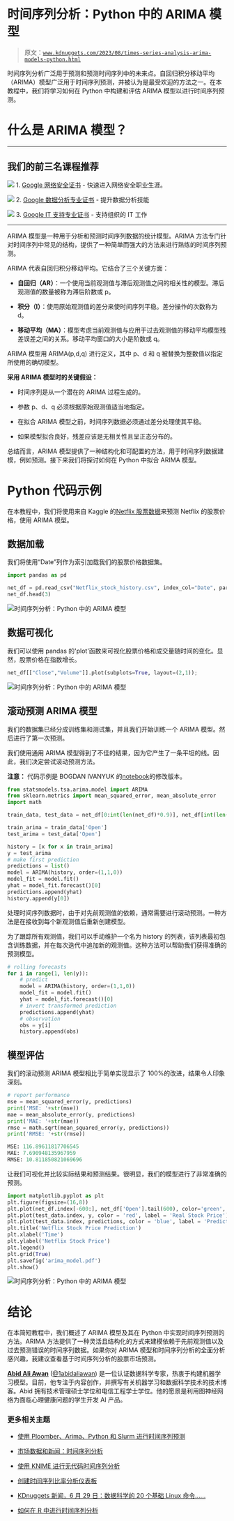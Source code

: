 # 时间序列分析：Python 中的 ARIMA 模型

> 原文：[`www.kdnuggets.com/2023/08/times-series-analysis-arima-models-python.html`](https://www.kdnuggets.com/2023/08/times-series-analysis-arima-models-python.html)

时间序列分析广泛用于预测和预测时间序列中的未来点。自回归积分移动平均（ARIMA）模型广泛用于时间序列预测，并被认为是最受欢迎的方法之一。在本教程中，我们将学习如何在 Python 中构建和评估 ARIMA 模型以进行时间序列预测。

# 什么是 ARIMA 模型？

* * *

## 我们的前三名课程推荐

![](img/0244c01ba9267c002ef39d4907e0b8fb.png) 1\. [Google 网络安全证书](https://www.kdnuggets.com/google-cybersecurity) - 快速进入网络安全职业生涯。

![](img/e225c49c3c91745821c8c0368bf04711.png) 2\. [Google 数据分析专业证书](https://www.kdnuggets.com/google-data-analytics) - 提升数据分析技能

![](img/0244c01ba9267c002ef39d4907e0b8fb.png) 3\. [Google IT 支持专业证书](https://www.kdnuggets.com/google-itsupport) - 支持组织的 IT 工作

* * *

ARIMA 模型是一种用于分析和预测时间序列数据的统计模型。ARIMA 方法专门针对时间序列中常见的结构，提供了一种简单而强大的方法来进行熟练的时间序列预测。

ARIMA 代表自回归积分移动平均。它结合了三个关键方面：

+   **自回归（AR）**：一个使用当前观测值与滞后观测值之间的相关性的模型。滞后观测值的数量被称为滞后阶数或 p。

+   **积分（I）**：使用原始观测值的差分来使时间序列平稳。差分操作的次数称为 d。

+   **移动平均（MA）**：模型考虑当前观测值与应用于过去观测值的移动平均模型残差误差之间的关系。移动平均窗口的大小是阶数或 q。

ARIMA 模型用 ARIMA(p,d,q) 进行定义，其中 p、d 和 q 被替换为整数值以指定所使用的确切模型。

**采用 ARIMA 模型时的关键假设：**

+   时间序列是从一个潜在的 ARIMA 过程生成的。

+   参数 p、d、q 必须根据原始观测值适当地指定。

+   在拟合 ARIMA 模型之前，时间序列数据必须通过差分处理使其平稳。

+   如果模型拟合良好，残差应该是无相关性且呈正态分布的。

总结而言，ARIMA 模型提供了一种结构化和可配置的方法，用于时间序列数据建模，例如预测。接下来我们将探讨如何在 Python 中拟合 ARIMA 模型。

# Python 代码示例

在本教程中，我们将使用来自 Kaggle 的[Netflix 股票数据](https://www.kaggle.com/datasets/kalilurrahman/netflix-stock-data-live-and-latest)来预测 Netflix 的股票价格，使用 ARIMA 模型。

## 数据加载

我们将使用“Date”列作为索引加载我们的股票价格数据集。

```py
import pandas as pd

net_df = pd.read_csv("Netflix_stock_history.csv", index_col="Date", parse_dates=True)
net_df.head(3)
```

![时间序列分析：Python 中的 ARIMA 模型](img/45c613ce2720f21ecdc32e2c936dabcd.png)

## 数据可视化

我们可以使用 pandas 的'plot'函数来可视化股票价格和成交量随时间的变化。显然，股票价格在指数增长。

```py
net_df[["Close","Volume"]].plot(subplots=True, layout=(2,1));
```

![时间序列分析：Python 中的 ARIMA 模型](img/2935f68cac64230c4f58e3577f7e0735.png)

## 滚动预测 ARIMA 模型

我们的数据集已经分成训练集和测试集，并且我们开始训练一个 ARIMA 模型。然后进行了第一次预测。

我们使用通用 ARIMA 模型得到了不佳的结果，因为它产生了一条平坦的线。因此，我们决定尝试滚动预测方法。

**注意：** 代码示例是 BOGDAN IVANYUK 的[notebook](https://www.kaggle.com/code/bogdanbaraban/ar-arima-lstm#ARIMA-model)的修改版本。

```py
from statsmodels.tsa.arima.model import ARIMA
from sklearn.metrics import mean_squared_error, mean_absolute_error
import math

train_data, test_data = net_df[0:int(len(net_df)*0.9)], net_df[int(len(net_df)*0.9):]

train_arima = train_data['Open']
test_arima = test_data['Open']

history = [x for x in train_arima]
y = test_arima
# make first prediction
predictions = list()
model = ARIMA(history, order=(1,1,0))
model_fit = model.fit()
yhat = model_fit.forecast()[0]
predictions.append(yhat)
history.append(y[0])
```

处理时间序列数据时，由于对先前观测值的依赖，通常需要进行滚动预测。一种方法是在接收到每个新观测值后重新创建模型。

为了跟踪所有观测值，我们可以手动维护一个名为 history 的列表，该列表最初包含训练数据，并在每次迭代中追加新的观测值。这种方法可以帮助我们获得准确的预测模型。

```py
# rolling forecasts
for i in range(1, len(y)):
    # predict
    model = ARIMA(history, order=(1,1,0))
    model_fit = model.fit()
    yhat = model_fit.forecast()[0]
    # invert transformed prediction
    predictions.append(yhat)
    # observation
    obs = y[i]
    history.append(obs) 
```

## 模型评估

我们的滚动预测 ARIMA 模型相比于简单实现显示了 100%的改进，结果令人印象深刻。

```py
# report performance
mse = mean_squared_error(y, predictions)
print('MSE: '+str(mse))
mae = mean_absolute_error(y, predictions)
print('MAE: '+str(mae))
rmse = math.sqrt(mean_squared_error(y, predictions))
print('RMSE: '+str(rmse))
```

```py
MSE: 116.89611817706545
MAE: 7.690948135967959
RMSE: 10.811850821069696
```

让我们可视化并比较实际结果和预测结果。很明显，我们的模型进行了非常准确的预测。

```py
import matplotlib.pyplot as plt
plt.figure(figsize=(16,8))
plt.plot(net_df.index[-600:], net_df['Open'].tail(600), color='green', label = 'Train Stock Price')
plt.plot(test_data.index, y, color = 'red', label = 'Real Stock Price')
plt.plot(test_data.index, predictions, color = 'blue', label = 'Predicted Stock Price')
plt.title('Netflix Stock Price Prediction')
plt.xlabel('Time')
plt.ylabel('Netflix Stock Price')
plt.legend()
plt.grid(True)
plt.savefig('arima_model.pdf')
plt.show() 
```

![时间序列分析：Python 中的 ARIMA 模型](img/07908ed7c232efb467982449a7642896.png)

# 结论

在本简短教程中，我们概述了 ARIMA 模型及其在 Python 中实现时间序列预测的方法。ARIMA 方法提供了一种灵活且结构化的方式来建模依赖于先前观测值以及过去预测错误的时间序列数据。如果你对 ARIMA 模型和时间序列分析的全面分析感兴趣，我建议查看基于时间序列分析的股票市场预测。

**[Abid Ali Awan](https://www.polywork.com/kingabzpro)** ([@1abidaliawan](https://www.linkedin.com/in/1abidaliawan/)) 是一位认证数据科学专家，热衷于构建机器学习模型。目前，他专注于内容创作，并撰写有关机器学习和数据科学技术的技术博客。Abid 拥有技术管理硕士学位和电信工程学士学位。他的愿景是利用图神经网络为面临心理健康问题的学生开发 AI 产品。

### 更多相关主题

+   [使用 Ploomber、Arima、Python 和 Slurm 进行时间序列预测](https://www.kdnuggets.com/2022/03/time-series-forecasting-ploomber-arima-python-slurm.html)

+   [市场数据和新闻：时间序列分析](https://www.kdnuggets.com/2022/06/market-data-news-time-series-analysis.html)

+   [使用 KNIME 进行无代码时间序列分析](https://www.kdnuggets.com/2022/10/packt-codeless-time-series-analysis-knime.html)

+   [创建时间序列比率分析仪表板](https://www.kdnuggets.com/2023/06/wolfer-create-time-series-ratio-analysis-dashboard.html)

+   [KDnuggets 新闻，6 月 29 日：数据科学的 20 个基础 Linux 命令……](https://www.kdnuggets.com/2022/n26.html)

+   [如何在 R 中进行时间序列分析](https://www.kdnuggets.com/how-to-conduct-time-series-analysis-in-r)

